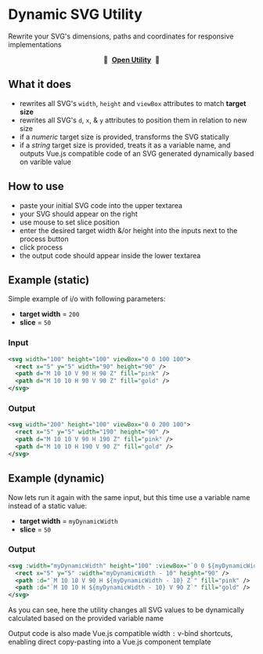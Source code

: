 # Dynamic SVG Utility

Rewrite your SVG's dimensions, paths and coordinates for responsive implementations

<p align="center">🚀&nbsp;&nbsp;<b><a href="https://gvguy.github.io/dynamic-svg-utility/">Open Utility</a></b>&nbsp;&nbsp;🚀</p>

## What it does

- rewrites all SVG's `width`, `height` and `viewBox` attributes to match **target size**
- rewrites all SVG's `d`, `x`, & `y` attributes to position them in relation to new size
- if a *numeric* target size is provided, transforms the SVG statically
- if a *string* target size is provided, treats it as a variable name, and outputs Vue.js compatible code of an SVG generated dynamically based on varible value

## How to use

- paste your initial SVG code into the upper textarea
- your SVG should appear on the right
- use mouse to set slice position
- enter the desired target width &/or height into the inputs next to the process button
- click process
- the output code should appear inside the lower textarea

## Example (static)

Simple example of i/o with following parameters:
- **target width** = `200`
- **slice** = `50`

### Input
```xml
<svg width="100" height="100" viewBox="0 0 100 100">
  <rect x="5" y="5" width="90" height="90" />
  <path d="M 10 10 V 90 H 90 Z" fill="pink" />
  <path d="M 10 10 H 90 V 90 Z" fill="gold" />
</svg>
```

### Output
```xml
<svg width="200" height="100" viewBox="0 0 200 100">
  <rect x="5" y="5" width="190" height="90" />
  <path d="M 10 10 V 90 H 190 Z" fill="pink" />
  <path d="M 10 10 H 190 V 90 Z" fill="gold" />
</svg>
```

## Example (dynamic)

Now lets run it again with the same input, but this time use a variable name instead of a static value:
- **target width** = `myDynamicWidth`
- **slice** = `50`

### Output
```xml
<svg :width="myDynamicWidth" height="100" :viewBox="`0 0 ${myDynamicWidth} 100`">
  <rect x="5" y="5" :width="myDynamicWidth - 10" height="90" />
  <path :d="`M 10 10 V 90 H ${myDynamicWidth - 10} Z`" fill="pink" />
  <path :d="`M 10 10 H ${myDynamicWidth - 10} V 90 Z`" fill="gold" />
</svg>
```

As you can see, here the utility changes all SVG values to be dynamically calculated based on the provided variable name

Output code is also made Vue.js compatible width `:` v-bind shortcuts, enabling direct copy-pasting into a Vue.js component template
